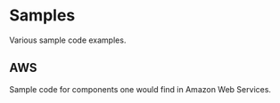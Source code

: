 # Samples
Various sample code examples.

## AWS

Sample code for components one would find in Amazon Web Services.
